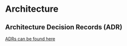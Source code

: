 # Architecture

## Architecture Decision Records (ADR)

[ADRs can be found here](./decisions/index.md)
